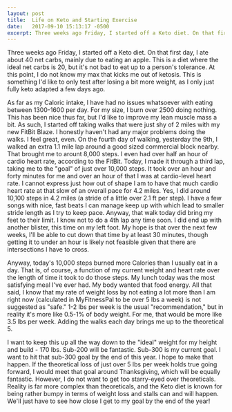 ```yaml
---
layout: post
title:  Life on Keto and Starting Exercise
date:   2017-09-10 15:13:17 -0500
excerpt: Three weeks ago Friday, I started off a Keto diet. On that first day, I ate about 40 net carbs, mainly due to eating an apple. This is a diet where the ideal net carbs is 20, but it's not bad to eat up to a person's tolerance. At this point, I do not know my max that kicks me out of ketosis. This is something I'd like to only test after losing a bit more weight, as I only just fully keto adapted a few days ago.
---
```

<p>Three weeks ago Friday, I started off a Keto diet. On that first day, I ate about 40 net carbs, mainly due to eating an apple. This is a diet where the ideal net carbs is 20, but it's not bad to eat up to a person's tolerance. At this point, I do not know my max that kicks me out of ketosis. This is something I'd like to only test after losing a bit more weight, as I only just fully keto adapted a few days ago.</p>
<p>As far as my Caloric intake, I have had no issues whatsoever with eating between 1300-1600 per day. For my size, I burn over 2500 doing nothing. This has been nice thus far, but I'd like to improve my lean muscle mass a bit. As such, I started off taking walks that were just shy of 2 miles with my new FitBit Blaze. I honestly haven't had any major problems doing the walks. I feel great, even. On the fourth day of walking, yesterday the 9th, I walked an extra 1.1 mile lap around a good sized commercial block nearby. That brought me to arount 8,000 steps. I even had over half an hour of cardio heart rate, according to the FitBit. Today, I made it through a third lap, taking me to the "goal" of just over 10,000 steps. It took over an hour and forty minutes for me and over an hour of that I was at cardio-level heart rate. I cannot express just how out of shape I am to have that much cardio heart rate at that slow of an overall pace for 4.2 miles. Yes, I did around 10,100 steps in 4.2 miles (a stride of a little over 2.1 ft per step). I have a few songs with nice, fast beats I can manage keep up with which lead to smaller stride length as I try to keep pace. Anyway, that walk today did bring my feet to their limit. I know not to do a 4th lap any time soon. I did end up with another blister, this time on my left foot. My hope is that over the next few weeks, I'll be able to cut down that time by at least 30 minutes, though getting it to under an hour is likely not feasible given that there are intersections I have to cross.</p>
<p>Anyway, today's 10,000 steps burned more Calories than I usually eat in a day. That is, of course, a function of my current weight and heart rate over the length of time it took to do those steps. My lunch today was the most satisfying meal I've ever had. My body wanted that food energy. All that said, I know that my rate of weight loss by not eating a lot more than I am right now (calculated in MyFitnessPal to be over 5 lbs a week) is not suggested as "safe." 1-2 lbs per week is the usual "recommendation," but in reality it's more like 0.5-1% of body  weight. For me, that would be more like 3.5 lbs per week. Adding the walks each day brings me up to the theoretical 5.</p>
<p>I want to keep this up all the way down to the "ideal" weight for my height and build - 170 lbs. Sub-200 will be fantastic. Sub-300 is my current goal. I want to hit that sub-300 goal by the end of this year. I hope to make that happen. If the theoretical loss of just over 5 lbs per week holds true going forward, I would meet that goal around Thanksgiving, which will be equally fantastic. However, I do not want to get too starry-eyed over theoreticals. Reality is far more complex than theoreticals, and the Keto diet is known for being rather bumpy in terms of weight loss and stalls can and will happen. We'll just have to see how close I get to my goal by the end of the year!</p>